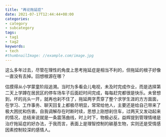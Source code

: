 ```yaml
---
title: "再论拖延症"
date: 2021-07-17T12:44:44+08:00
categories:
- category
- subcategory
tags:
- tag1
- tag2
keywords:
- tech
#thumbnailImage: //example.com/image.jpg
---
```


这么多年过去，尽管在理性的角度上思考拖延症是相当不利的，但拖延的根子好像一直没有去掉。回想根源在哪？

<!--more-->

估摸得从小学蒙童阶段追溯。当时为多看会儿电视，未及时完成作业，而是选择第二天上学蹲在居民区的停车场车子后面赶时间完成，每每赶完都很是快乐。未曾想到，坏的兆头一开，就再也刹不住了，拖延两字贯穿了整个求学生涯的方方面面，在学习、工作事务、聊天回复上都极尽明显，常常给他人，主要还是给自己带来了极大困扰和伤害。自我调解存在时断时续，思想上刚想刹住车，过两天又发动起来的情况，总结来说就是一条震荡曲线，时上时下，物极必反。益辉提到管理情绪是治疗拖延症的好办法，于我而言，表面上是理智控制的碳基生物，实则还是受情感因素控制较深的感情人。

